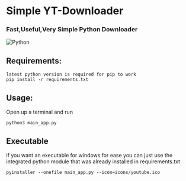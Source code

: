 # **Simple YT-Downloader**
### Fast,Useful,Very Simple Python Downloader
![Python](https://img.shields.io/badge/Language-Python-blue)

## Requirements:
```
latest python version is required for pip to work
pip install -r requirements.txt
```



## Usage:

Open up a terminal and run

```
python3 main_app.py
```
## Executable

if you want an executable for windows for ease you can just use the integrated python module that was already installed in requirements.txt 

```
pyinstaller --onefile main_app.py --icon=icons/youtube.ico
```
